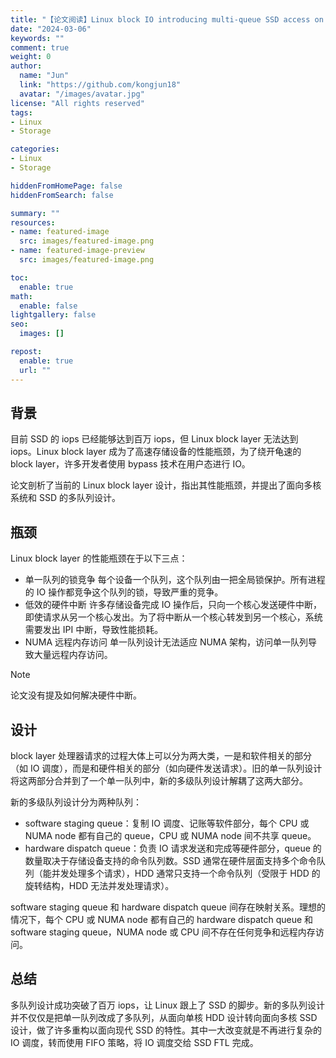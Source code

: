```yaml
---
title: "【论文阅读】Linux block IO introducing multi-queue SSD access on multi-core systems"
date: "2024-03-06"
keywords: ""
comment: true
weight: 0
author:
  name: "Jun"
  link: "https://github.com/kongjun18"
  avatar: "/images/avatar.jpg"
license: "All rights reserved"
tags:
- Linux
- Storage

categories:
- Linux
- Storage

hiddenFromHomePage: false
hiddenFromSearch: false

summary: ""
resources:
- name: featured-image
  src: images/featured-image.png
- name: featured-image-preview
  src: images/featured-image.png

toc:
  enable: true
math:
  enable: false
lightgallery: false
seo:
  images: []

repost:
  enable: true
  url: ""
---
```

## 背景
目前 SSD 的 iops 已经能够达到百万 iops，但 Linux block layer 无法达到 iops。Linux block layer 成为了高速存储设备的性能瓶颈，为了绕开龟速的 block layer，许多开发者使用 bypass 技术在用户态进行 IO。

论文剖析了当前的 Linux block layer 设计，指出其性能瓶颈，并提出了面向多核系统和 SSD 的多队列设计。

## 瓶颈
Linux block layer 的性能瓶颈在于以下三点：
- 单一队列的锁竞争
    每个设备一个队列，这个队列由一把全局锁保护。所有进程的 IO 操作都竞争这个队列的锁，导致严重的竞争。
- 低效的硬件中断
    许多存储设备完成 IO 操作后，只向一个核心发送硬件中断，即使请求从另一个核心发出。为了将中断从一个核心转发到另一个核心，系统需要发出 IPI 中断，导致性能损耗。
- NUMA 远程内存访问
    单一队列设计无法适应 NUMA 架构，访问单一队列导致大量远程内存访问。

>[!NOTE]
>论文没有提及如何解决硬件中断。
## 设计
block layer 处理器请求的过程大体上可以分为两大类，一是和软件相关的部分（如 IO 调度），而是和硬件相关的部分（如向硬件发送请求）。旧的单一队列设计将这两部分合并到了一个单一队列中，新的多级队列设计解耦了这两大部分。

新的多级队列设计分为两种队列：
- software staging queue：复制 IO 调度、记账等软件部分，每个 CPU 或 NUMA node 都有自己的 queue，CPU 或 NUMA node 间不共享 queue。
- hardware dispatch queue：负责 IO 请求发送和完成等硬件部分，queue 的数量取决于存储设备支持的命令队列数。SSD 通常在硬件层面支持多个命令队列（能并发处理多个请求），HDD 通常只支持一个命令队列（受限于 HDD 的旋转结构，HDD 无法并发处理请求）。

software staging queue 和 hardware dispatch queue 间存在映射关系。理想的情况下，每个 CPU 或 NUMA node 都有自己的 hardware dispatch queue 和 software staging queue，NUMA node 或 CPU 间不存在任何竞争和远程内存访问。

## 总结
多队列设计成功突破了百万 iops，让 Linux 跟上了 SSD 的脚步。新的多队列设计并不仅仅是把单一队列改成了多队列，从面向单核 HDD 设计转向面向多核 SSD 设计，做了许多重构以面向现代 SSD 的特性。其中一大改变就是不再进行复杂的 IO 调度，转而使用 FIFO 策略，将 IO 调度交给 SSD FTL 完成。


